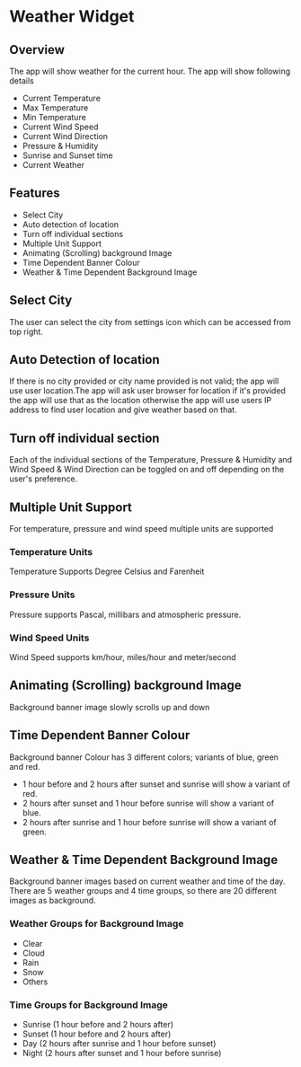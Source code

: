 # Weather Widget

## Overview
The app will show weather for the current hour. The app will show following details
* Current Temperature
* Max Temperature
* Min Temperature
* Current Wind Speed
* Current Wind Direction
* Pressure & Humidity
* Sunrise and Sunset time
* Current Weather

## Features
* Select City
* Auto detection of location
* Turn off individual sections
* Multiple Unit Support
* Animating (Scrolling) background Image
* Time Dependent Banner Colour
* Weather & Time Dependent Background Image

## Select City
The user can select the city from settings icon which can be accessed from top right.

## Auto Detection of location
If there is no city provided or city name provided is not valid; the app will use user location.The app will ask user browser for location if it's provided the app will use that as the location otherwise the app will use users IP address to find user location and give weather based on that.

## Turn off individual section
Each of the individual sections of the Temperature, Pressure & Humidity and Wind Speed & Wind Direction can be toggled on and off depending on the user's preference.

## Multiple Unit Support
For temperature, pressure and wind speed multiple units are supported

### Temperature Units
Temperature Supports Degree Celsius and Farenheit

### Pressure Units
Pressure supports Pascal, millibars and atmospheric pressure.

### Wind Speed Units
Wind Speed supports km/hour, miles/hour and meter/second

## Animating (Scrolling) background Image
Background banner image slowly scrolls up and down

## Time Dependent Banner Colour
Background banner Colour has 3 different colors; variants of blue, green and red.
* 1 hour before and 2 hours after sunset and sunrise will show a variant of red.
* 2 hours after sunset and 1 hour before sunrise will show a variant of blue.
* 2 hours after sunrise and 1 hour before sunrise will show a variant of green.

## Weather & Time Dependent Background Image
Background banner images based on current weather and time of the day. There are 5 weather groups and 4 time groups, so there are 20 different images as background.

### Weather Groups for Background Image
* Clear
* Cloud
* Rain
* Snow
* Others
    
### Time Groups for Background Image
* Sunrise (1 hour before and 2 hours after)
* Sunset (1 hour before and 2 hours after)
* Day (2 hours after sunrise and 1 hour before sunset)
* Night (2 hours after sunset and 1 hour before sunrise)

